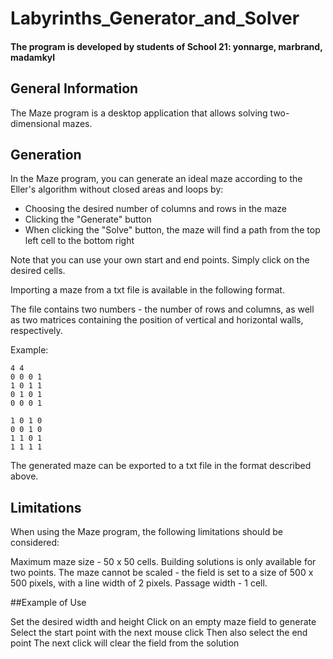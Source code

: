 # Labyrinths_Generator_and_Solver

#### The program is developed by students of School 21: yonnarge, marbrand, madamkyl

## General Information

The Maze program is a desktop application that allows solving two-dimensional mazes.

## Generation

In the Maze program, you can generate an ideal maze according to the Eller's algorithm without closed areas and loops by:

* Choosing the desired number of columns and rows in the maze
* Clicking the "Generate" button
* When clicking the "Solve" button, the maze will find a path from the top left cell to the bottom right

Note that you can use your own start and end points. Simply click on the desired cells.

Importing a maze from a txt file is available in the following format.

The file contains two numbers - the number of rows and columns, as well as two matrices containing the position of vertical and horizontal walls, respectively.

Example:
```
4 4
0 0 0 1
1 0 1 1
0 1 0 1
0 0 0 1

1 0 1 0
0 0 1 0
1 1 0 1
1 1 1 1
```
The generated maze can be exported to a txt file in the format described above.

## Limitations

When using the Maze program, the following limitations should be considered:

Maximum maze size - 50 x 50 cells.
Building solutions is only available for two points.
The maze cannot be scaled - the field is set to a size of 500 x 500 pixels, with a line width of 2 pixels.
Passage width - 1 cell.

##Example of Use

Set the desired width and height
Click on an empty maze field to generate
Select the start point with the next mouse click
Then also select the end point
The next click will clear the field from the solution
